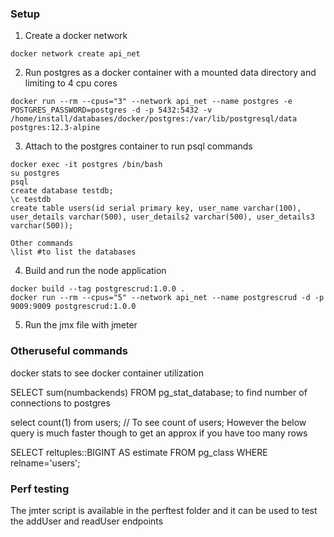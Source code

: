 ### Setup

1. Create a docker network

```
docker network create api_net

```

2. Run postgres as a docker container with a mounted data directory and limiting to 4 cpu cores
```
docker run --rm --cpus="3" --network api_net --name postgres -e POSTGRES_PASSWORD=postgres -d -p 5432:5432 -v /home/install/databases/docker/postgres:/var/lib/postgresql/data  postgres:12.3-alpine
```

3. Attach to the postgres container to run psql commands

```
docker exec -it postgres /bin/bash
su postgres
psql
create database testdb;
\c testdb
create table users(id serial primary key, user_name varchar(100), user_details varchar(500), user_details2 varchar(500), user_details3 varchar(500));

Other commands
\list #to list the databases
```

4. Build and run the node application

```
docker build --tag postgrescrud:1.0.0 .
docker run --rm --cpus="5" --network api_net --name postgrescrud -d -p 9009:9009 postgrescrud:1.0.0
```

5. Run the jmx file with jmeter

### Otheruseful commands
docker stats to see docker container utilization

SELECT sum(numbackends) FROM pg_stat_database; to find number of connections to postgres

select count(1) from users; // To see count of users; However the below query is much faster though to get an approx if you have too many rows

SELECT reltuples::BIGINT AS estimate FROM pg_class WHERE relname='users';

### Perf testing
The jmter script is available in the perftest folder and it can be used to test the addUser and readUser endpoints


